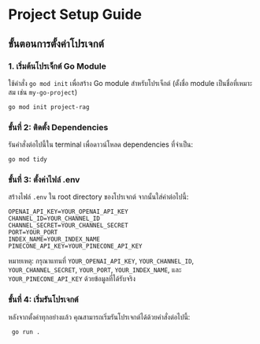 # Project Setup Guide

## ขั้นตอนการตั้งค่าโปรเจกต์


### 1. เริ่มต้นโปรเจ็กต์ Go Module
ใช้คำสั่ง `go mod init` เพื่อสร้าง Go module สำหรับโปรเจ็กต์ (ตั้งชื่อ module เป็นชื่อที่เหมาะสม เช่น `my-go-project`)
```bash
go mod init project-rag
```

### ขั้นที่ 2: ติดตั้ง Dependencies
รันคำสั่งต่อไปนี้ใน terminal เพื่อดาวน์โหลด dependencies ที่จำเป็น:

   ```bash
   go mod tidy
   ```


### ขั้นที่ 3: ตั้งค่าไฟล์ .env

สร้างไฟล์ `.env` ใน root directory ของโปรเจกต์ จากนั้นใส่ค่าต่อไปนี้:

```plaintext
OPENAI_API_KEY=YOUR_OPENAI_API_KEY
CHANNEL_ID=YOUR_CHANNEL_ID
CHANNEL_SECRET=YOUR_CHANNEL_SECRET
PORT=YOUR_PORT
INDEX_NAME=YOUR_INDEX_NAME
PINECONE_API_KEY=YOUR_PINECONE_API_KEY
```
หมายเหตุ: กรุณาแทนที่ `YOUR_OPENAI_API_KEY`, `YOUR_CHANNEL_ID`, `YOUR_CHANNEL_SECRET`, `YOUR_PORT`, `YOUR_INDEX_NAME`, และ `YOUR_PINECONE_API_KEY` ด้วยข้อมูลที่ได้รับจริง

### ขั้นที่ 4: เริ่มรันโปรเจกต์
หลังจากตั้งค่าทุกอย่างแล้ว คุณสามารถเริ่มรันโปรเจกต์ได้ด้วยคำสั่งต่อไปนี้:

  ```bash
   go run .
   ```

